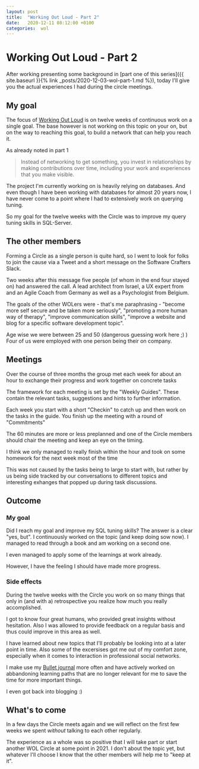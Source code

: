 ```yaml
---
layout: post
title:  "Working Out Loud - Part 2"
date:   2020-12-11 08:12:00 +0100
categories:  wol
---
```

# Working Out Loud - Part 2
After working presenting some background in [part one of this series]({{ site.baseurl }}{% link _posts/2020-12-03-wol-part-1.md %}), today I'll give you the actual experiences I had during the circle meetings.

## My goal
The focus of [Working Out Loud](https://workingoutloud.com) is on twelve weeks of continuous work on a single goal. The base however is not working on this topic on your on, but on
the way to reaching this goal, to build a network that can help you reach it.

As already noted in part 1

>Instead of networking to get something, you invest in relationships by making contributions over time, including your work and experiences that you make visible.

The project I'm currently working on is heavily relying on databases. And even though I have been working with databases for almost 20 years now, I have never come to a point where I had to extensively work on querying tuning.

So my goal for the twelve weeks with the Circle was to improve my query tuning skills in SQL-Server.

## The other members
Forming a Circle as a single person is quite hard, so I went to look for folks to join the cause via a Tweet and a short message on the Software Crafters Slack.

Two weeks after this message five people (of whom in the end four stayed on) had answered the call. A lead architect from Israel, a UX expert from and an Agile Coach from Germany as well as a Psychologist from Belgium.

The goals of the other WOLers were - that's me paraphrasing - "become more self secure and be taken more seriously", "promoting a more human way of therapy", "improve communication skills", "improve a website and blog for a specific software development topic".

Age wise we were between 25 and 50 (dangerous guessing work here ;) )
Four of us were employed with one person being their on company.

## Meetings
Over the course of three months the group met each week for about an hour to exchange their progress and work together on concrete tasks

The framework for each meeting is set by the "Weekly Guides". These contain the relevant tasks, suggestions and hints to further information.

Each week you start with a short "Checkin" to catch up and then work on the tasks in the guide. You finish up the meeting with a round of "Commitments"

The 60 minutes are more or less preplanned and one of the Circle members should chair the meeting and keep an eye on the timing.

I think we only managed to really finish within the hour and took on some homework for the next week most of the time

This was not caused by the tasks being to large to start with, but rather by us being side tracked by our conversations to different topics and interesting exhanges that popped up during task discussions.


## Outcome
### My goal
Did I reach my goal and improve my SQL tuning skills? The answer is a clear "yes, but".
I continuously worked on the topic (and keep doing sow now). I managed to read through a book and am working on a second one.

I even managed to apply some of the learnings at work already.

However, I have the feeling I should have made more progress.

### Side effects
During the twelve weeks with the Circle you work on so many things that only in (and with a) retrospective you realize how much you really accomplished.

I got to know four great humans, who provided great insights without hesitation. Also I was allowed to provide feedback on a regular basis and thus could improve in this area as well.

I have learned about new topics that I'll probably be looking into at a later point in time. Also some of the excersises got me out of my comfort zone, especially when it comes to interaction in professional social networks.

I make use my [Bullet journal](https://bulletjournal.com) more often and have actively worked on abbandoning learning paths that are no longer relevant for me to save the time for more important things.

I even got back into blogging :)

## What's to come
In a few days the Circle meets again and we will reflect on the first few weeks we spent _without_ talking to each other regularly.

The experience as a whole was so positive that I will take part or start another WOL Circle at some point in 2021. I don't about the topic yet, but whatever I'll choose I know that the other members will help me to "keep at it".